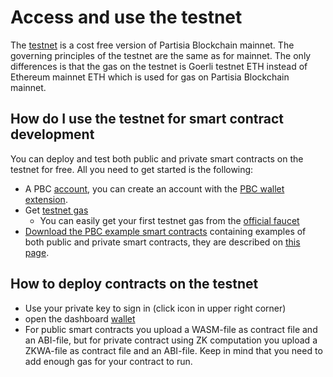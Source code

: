 # Access and use the testnet

The [testnet](https://testnet.partisiablockchain.com/) is a cost free version of Partisia Blockchain mainnet. The governing principles of the testnet are the same as for mainnet. The only differences is that the gas on the testnet is Goerli testnet ETH instead of Ethereum mainnet ETH which is used for gas on Partisia Blockchain mainnet.

## How do I use the testnet for smart contract development

You can deploy and test both public and private smart contracts on the testnet for free. All you need to get started is the following:

- A PBC [account](../pbc-fundamentals/create-an-account.md), you can create an account with the [PBC wallet extension](https://chrome.google.com/webstore/detail/partisia-wallet/gjkdbeaiifkpoencioahhcilildpjhgh).
- Get [testnet gas](../pbc-fundamentals/byoc.md)
  - You can easily get your first testnet gas from the [official faucet](https://testnet.mpcfaucet.com/)
- [Download the PBC example smart contracts](LINK_TO_RUST_EXAMPLE_CONTRACTS) containing examples of both public and private smart contracts, they are described on [this page](../smart-contracts/smart-contract-examples.md).

## How to deploy contracts on the testnet

- Use your private key to sign in (click icon in upper right corner)
- open the dashboard [wallet](https://testnet.partisiablockchain.com/wallet/upload_wasm)
- For public smart contracts you upload a WASM-file as contract file and an ABI-file, but for private contract using ZK computation you upload a ZKWA-file as contract file and an ABI-file. Keep in mind that you need to add enough gas for your contract to run.

